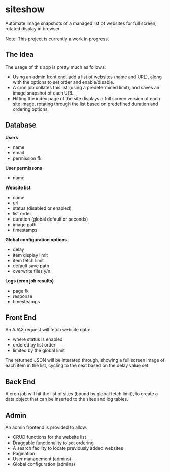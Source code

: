 # siteshow
Automate image snapshots of a managed list of websites for full screen, rotated display in browser.

Note: This project is currently a work in progress.

## The Idea
The usage of this app is pretty much as follows:
* Using an admin front end, add a list of websites (name and URL), along with the options to set order and enable/disable.
* A cron job collates this list (using a predetermined limit), and saves an image snapshot of each URL.
* Hitting the index page of the site displays a full screen version of each site image, rotating through the list based on predefined duration and ordering options.

## Database
**Users**
* name
* email
* permission fk

**User permissons**
* name

**Website list**
* name
* url
* status (disabled or enabled)
* list order
* duration (global default or seconds)
* image path
* timestamps

**Global configuration options**
* delay
* item display limit
* item fetch limit
* default save path
* overwrite files y/n

**Logs (cron job results)**
* page fk
* response
* timesteamps

## Front End
An AJAX request will fetch website data:
* where status is enabled
* ordered by list order
* limited by the global limit

The returned JSON will be interated through, showing a full screen image of each item in the list, cycling to the next based on the delay value set.

## Back End
A cron job will hit the list of sites (bound by global fetch limit), to create a data object that can be inserted to the sites and log tables.

## Admin
An admin frontend is provided to allow:
* CRUD functions for the website list
* Draggable functionality to set ordering
* A search facility to locate previously added websites
* Pagination
* User management (admins)
* Global configuration (admins)
